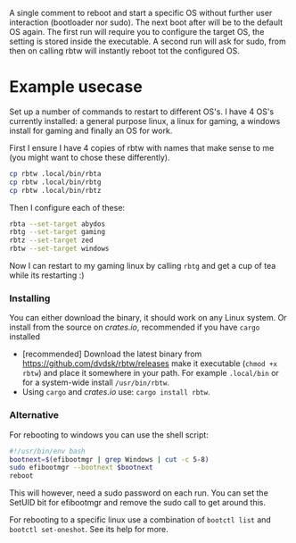 A single comment to reboot and start a specific OS without further user
interaction (bootloader nor sudo). The next boot after will be to the default OS
again. The first run will require you to configure the target OS, the setting is
stored inside the executable. A second run will ask for sudo, from then on
calling rbtw will instantly reboot tot the configured OS.

# Example usecase
Set up a number of commands to restart to different OS's. I have 4 OS's
currently installed: a general purpose linux, a linux for gaming, a windows
install for gaming and finally an OS for work. 

First I ensure I have 4 copies of rbtw with names that make sense to me (you
might want to chose these differently).
```bash
cp rbtw .local/bin/rbta
cp rbtw .local/bin/rbtg
cp rbtw .local/bin/rbtz
```

Then I configure each of these:
```bash
rbta --set-target abydos
rbtg --set-target gaming
rbtz --set-target zed
rbtw --set-target windows
```

Now I can restart to my gaming linux by calling `rbtg` and get a cup of tea
while its restarting :)

### Installing
You can either download the binary, it should work on any Linux system. Or
install from the source on *crates.io*, recommended if you have `cargo`
installed

- [recommended] Download the latest binary from https://github.com/dvdsk/rbtw/releases make it executable (`chmod +x rbtw`) and place it somewhere in your path. For example `.local/bin` or for a system-wide install `/usr/bin/rbtw`.
- Using `cargo` and *crates.io* use: `cargo install rbtw`.

### Alternative
For rebooting to windows you can use the shell script:
```bash
#!/usr/bin/env bash
bootnext=$(efibootmgr | grep Windows | cut -c 5-8)
sudo efibootmgr --bootnext $bootnext
reboot 
```
This will however, need a sudo password on each run. You can set the SetUID bit for efibootmgr and remove the sudo call to get around this.

For rebooting to a specific linux use a combination of `bootctl list` and
`bootctl set-oneshot`. See its help for more.

